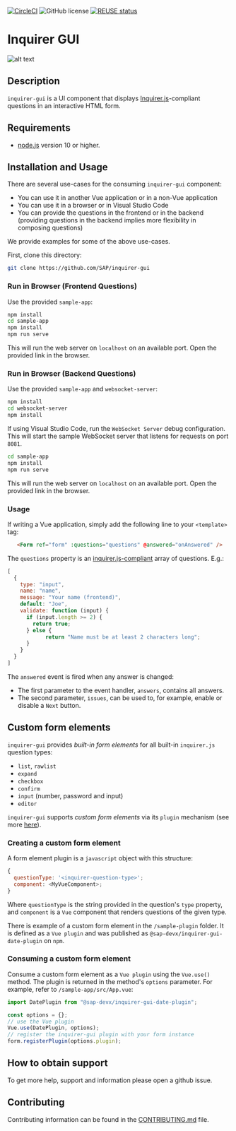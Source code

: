 [![CircleCI](https://circleci.com/gh/SAP/inquirer-gui.svg?style=svg)](https://circleci.com/gh/SAP/inquirer-gui)
![GitHub license](https://img.shields.io/badge/license-Apache_2.0-blue.svg)
[![REUSE status](https://api.reuse.software/badge/github.com/SAP/inquirer-gui)](https://api.reuse.software/info/github.com/SAP/inquirer-gui)

# Inquirer GUI
![alt text](screenshot.png "Screenshot of sample form")

## Description
`inquirer-gui` is a UI component that displays [Inquirer.js](https://github.com/SBoudrias/Inquirer.js)-compliant questions in an interactive HTML form.

## Requirements
* [node.js](https://www.npmjs.com/package/node) version 10 or higher.

## Installation and Usage
There are several use-cases for the consuming `inquirer-gui` component:
* You can use it in another Vue application or in a non-Vue application
* You can use it in a browser or in Visual Studio Code
* You can provide the questions in the frontend or in the backend (providing questions in the backend implies more flexibility in composing questions)

We provide examples for some of the above use-cases.

First, clone this directory:
```sh
git clone https://github.com/SAP/inquirer-gui
```

### Run in Browser (Frontend Questions)
Use the provided `sample-app`:
```sh
npm install
cd sample-app
npm install
npm run serve
```
This will run the web server on `localhost` on an available port. Open the provided link in the browser.
### Run in Browser (Backend Questions)
Use the provided `sample-app` and `websocket-server`:
```sh
npm install
cd websocket-server
npm install
```
If using Visual Studio Code, run the `WebSocket Server` debug configuration. This will start the sample WebSocket server that listens for requests on port `8081`.
```sh
cd sample-app
npm install
npm run serve
```
This will run the web server on `localhost` on an available port. Open the provided link in the browser.

### Usage
If writing a Vue application, simply add the following line to your `<template>` tag:
```html
   <Form ref="form" :questions="questions" @answered="onAnswered" />
```

The `questions` property is an [inquirer.js-compliant](https://github.com/SBoudrias/Inquirer.js/#questions) array of questions. E.g.:
```js
[
  {
    type: "input",
    name: "name",
    message: "Your name (frontend)",
    default: "Joe",
    validate: function (input) {
      if (input.length >= 2) {
        return true;
      } else {
            return "Name must be at least 2 characters long";
      }
    }
  }
]
```

The `answered` event is fired when any answer is changed:
* The first parameter to the event handler, `answers`, contains all answers.
* The second parameter, `issues`, can be used to, for example, enable or disable a `Next` button.

## Custom form elements
`inquirer-gui` provides *built-in form elements* for all built-in `inquirer.js` question types:
* `list`, `rawlist`
* `expand`
* `checkbox`
* `confirm`
* `input` (number, password and input)
* `editor`

`inquirer-gui` supports *custom form elements* via its `plugin` mechanism (see more [here](PLUGINS.md)).

### Creating a custom form element
A form element plugin is a `javascript` object with this structure:
```js
{
  questionType: '<inquirer-question-type>';
  component: <MyVueComponent>;
}
```

Where `questionType` is the string provided in the question's `type` property, and `component` is a `Vue` component that renders questions of the given type.

There is example of a custom form element in the `/sample-plugin` folder. It is defined as a `Vue plugin` and was published as `@sap-devx/inquirer-gui-date-plugin` on `npm`.

### Consuming a custom form element
Consume a custom form element as a `Vue plugin` using the `Vue.use()` method. The plugin is returned in the method's `options` parameter. For example, refer to `/sample-app/src/App.vue`:
```js
import DatePlugin from "@sap-devx/inquirer-gui-date-plugin";

const options = {};
// use the Vue plugin
Vue.use(DatePlugin, options);
// register the inquirer-gui plugin with your form instance
form.registerPlugin(options.plugin);
```

## How to obtain support
To get more help, support and information please open a github issue.

## Contributing
Contributing information can be found in the [CONTRIBUTING.md](CONTRIBUTING.md) file.
